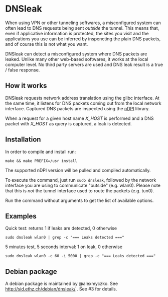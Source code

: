 # DNSleak

When using VPN or other tunneling softwares, a misconfigured system can often lead to DNS requests
being sent *outside* the tunnel. This means that, even if applicative information is protected, the sites
you visit and the applications you use can be inferred by inspencting the plain DNS packets, and of course this
is not what you want.

DNSleak can detect a misconfigured system where DNS packets are leaked. Unlike many other web-based softwares,
it works at the local computer level. No third party servers are used and DNS leak result is a true / false response.

How it works
------------
DNSleak requests network address translation using the glibc interface. At the same time, it listens for DNS packets
coming out from the local network interface. Captured DNS packets are inspected using the
[nDPI](https://github.com/ntop/nDPI) library.

When a request for a given host name *X_HOST* is performed and a DNS packet with *X_HOST* as query is captured,
a leak is detected.

Installation
------------

In order to compile and install run:
```
make && make PREFIX=/usr install
```

The supported nDPI version will be pulled and compiled automatically.

To execute the command, just run ```sudo dnsleak```, followed by the network interface you are
using to communicate "outside" (e.g. wlan0). Please note that this is *not* the tunnel interface used
to route the packets (e.g. tun0).

Run the command without arguments to get the list of available options.

Examples
--------

Quick test: returns 1 if leaks are detected, 0 otherwise
```
sudo dnsleak wlan0 | grep -c "=== Leaks detected ==="
```
5 minutes test, 5 seconds interval: 1 on leak, 0 otherwise
```
sudo dnsleak wlan0 -c 60 -i 5000 | grep -c "=== Leaks detected ==="
```

Debian package
--------------

A debian package is maintained by @alexmyczko. See http://sid.ethz.ch/debian/dnsleak/ . See #3 for details.
